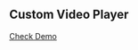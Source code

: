 ## Custom Video Player

[Check Demo](https://wwdbsh.github.io/vanilla-js-projects/custom-video-player/)